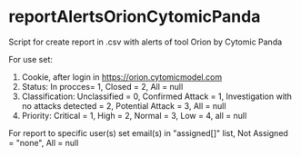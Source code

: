# reportAlertsOrionCytomicPanda
Script for create report in .csv with alerts of tool Orion by Cytomic Panda

For use set:

1. Cookie, after login in https://orion.cytomicmodel.com
2. Status:
   In procces= 1, Closed = 2, All = null
4. Classification:
   Unclassified = 0, Confirmed Attack = 1, Investigation with no attacks detected = 2, Potential Attack = 3, All = null
5. Priority:
   Critical = 1, High = 2, Normal = 3, Low = 4, all = null

For report to specific user(s) set email(s) in "assigned[]" list, Not Assigned = "none", All = null
